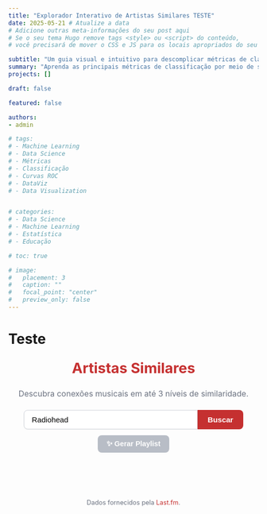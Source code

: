 ```yaml
---
title: "Explorador Interativo de Artistas Similares TESTE"
date: 2025-05-21 # Atualize a data
# Adicione outras meta-informações do seu post aqui
# Se o seu tema Hugo remove tags <style> ou <script> do conteúdo,
# você precisará de mover o CSS e JS para os locais apropriados do seu tema.

subtitle: "Um guia visual e intuitivo para descomplicar métricas de classificação"
summary: "Aprenda as principais métricas de classificação por meio de simulações interativas."
projects: []

draft: false

featured: false

authors:
- admin

# tags:
# - Machine Learning
# - Data Science
# - Métricas
# - Classificação
# - Curvas ROC
# - DataViz
# - Data Visualization


# categories:
# - Data Science
# - Machine Learning
# - Estatística
# - Educação

# toc: true

# image:
#   placement: 3
#   caption: "" 
#   focal_point: "center"
#   preview_only: false
---
```

# Teste

<div id="artistas-app-container" class="artistas-app-wrapper">
    <header class="artistas-app-header">
        <h2>Artistas Similares</h2>
        <p>Descubra conexões musicais em até 3 níveis de similaridade.</p>
    </header>
    <div class="artistas-app-search-container">
        <input type="text" id="artist-input-app" placeholder="Digite o nome de um artista" value="Radiohead">
        <button id="search-button-app">Buscar</button>
    </div>
    <div class="artistas-app-playlist-button-container">
        <button id="generate-diagram-playlist-btn-app" disabled>✨ Gerar Playlist</button>
    </div>
    <div id="search-feedback-message-app" class="artistas-app-feedback"></div> 
</div>

<div id="sankey-chart-container-app" class="artistas-app-sankey-container" style="display: none;">
    <div id="sankey-chart-app"></div>
</div>

<div id="playlist-modal-overlay-app" class="artistas-app-modal-overlay">
    <div class="artistas-app-modal-content">
        <button id="modal-close-btn-app" class="artistas-app-modal-close-button">&times;</button>
        <h2 id="playlist-modal-title-app">🎶 Sankey Playlist</h2> 
        <div id="playlist-modal-body-app"></div>
    </div>
</div>

<footer class="artistas-app-footer">
    <p>Dados fornecidos pela <a href="https://www.last.fm" target="_blank" rel="noopener noreferrer">Last.fm</a>.</p>
</footer>

<style>
.artistas-app-wrapper { font-family: 'Inter', sans-serif; line-height: 1.6; color: #374151; margin-bottom: 40px; }
.artistas-app-header { text-align: center; margin-bottom: 20px; }
.artistas-app-header h2 { color: #c53030; margin-top: 0; margin-bottom: 5px; font-weight: 700; font-size: 1.8rem; }
.artistas-app-header p { margin-bottom: 0; font-size: 1rem; color: #6b7280; }
.artistas-app-search-container { display: flex; justify-content: center; margin-bottom: 5px; }
.artistas-app-search-container input[type="text"] { padding: 10px 15px; width: clamp(280px, 70%, 350px); border: 1px solid #d1d5db; border-radius: 8px 0 0 8px; font-size: 0.95rem; box-shadow: 0 1px 2px rgba(0,0,0,0.05); }
.artistas-app-search-container input[type="text"]:focus { outline: none; border-color: #c53030; box-shadow: 0 0 0 3px rgba(197, 48, 48, 0.15); }
.artistas-app-search-container button { padding: 10px 20px; background-color: #c53030; color: white; border: none; border-radius: 0 8px 8px 0; cursor: pointer; font-size: 0.95rem; font-weight: 600; }
.artistas-app-search-container button:hover { background-color: #a02828; }
.artistas-app-playlist-button-container { text-align: center; margin: 12px 0; }
.artistas-app-playlist-button-container button { background-color: #2563eb; color: white; padding: 9px 18px; border: none; border-radius: 8px; font-size: 0.9rem; font-weight: 600; cursor: pointer; }
.artistas-app-playlist-button-container button:hover { background-color: #1d4ed8; }
.artistas-app-playlist-button-container button:disabled { background-color: #9ca3af; opacity: 0.7; cursor: not-allowed; }
.artistas-app-feedback { text-align: center; margin: 8px 0; min-height: 18px; font-size: 0.9rem; color: #4b5563; }
.artistas-app-feedback.error { color: #c53030; font-weight: 500; }
.artistas-app-sankey-container { width: 100%; max-width: 100%; margin-top: 5px; background-color: #ffffff; border-radius: 12px; box-shadow: 0 6px 12px rgba(0,0,0,0.08); padding: 20px; box-sizing: border-box; overflow-x: auto; }
.artistas-app-sankey-container svg { display: block; width: 100%; min-height: 600px; }
.sankey-node-group { cursor: pointer; }
.sankey-node rect { fill-opacity: 1; shape-rendering: crispEdges; stroke: rgba(0,0,0,0.1); stroke-width: 0.5px; transition: all 0.2s ease; }
.sankey-node-group:hover .sankey-node { stroke-width: 1.5px; stroke: rgba(0,0,0,0.3); fill-opacity: 0.85; }
.sankey-link { fill: none; stroke-opacity: 0.55; transition: stroke-opacity 0.2s ease; }
.sankey-link-group:hover .sankey-link { stroke-opacity: 0.8; }
.sankey-node-label { pointer-events: none; font-size: 14px; font-weight: 500; fill: #1f2937; transition: all 0.2s ease; }
.sankey-node-group:hover .sankey-node-label { font-size: 16px; font-weight: 700; fill: #000000; }
.artistas-app-modal-overlay { position: fixed; top: 0; left: 0; width: 100%; height: 100%; background-color: rgba(0, 0, 0, 0.6); display: flex; justify-content: center; align-items: center; z-index: 2000; opacity: 0; visibility: hidden; transition: opacity 0.3s ease, visibility 0.3s ease; }
.artistas-app-modal-overlay.active { opacity: 1; visibility: visible; }
.artistas-app-modal-content { background-color: white; padding: 20px 25px; border-radius: 12px; box-shadow: 0 5px 15px rgba(0,0,0,0.3); width: 90%; max-width: 650px; max-height: 80vh; overflow-y: auto; position: relative; }
.artistas-app-modal-content h2 { margin-top: 0; margin-bottom: 15px; font-size: 1.4rem; color: #c53030; }
.artistas-app-modal-content ul { list-style: decimal; padding-left: 20px; }
.artistas-app-modal-content li { margin-bottom: 8px; font-size: 0.9rem; }
.artistas-app-modal-content li a { color: #2563eb; text-decoration: none; font-weight: 500; }
.artistas-app-modal-content li a:hover { text-decoration: underline; }
.artistas-app-modal-close-button { position: absolute; top: 10px; right: 15px; background: none; border: none; font-size: 1.7rem; cursor: pointer; color: #9ca3af; padding: 0; line-height: 1; }
.artistas-app-modal-close-button:hover { color: #6b7280; }
.artistas-app-modal-loading-spinner { display: flex; flex-direction: column; justify-content: center; align-items: center; min-height: 120px; }
.artistas-app-modal-loading-spinner p { margin-bottom: 12px; font-size: 0.95rem; color: #4b5563; }
.spinner { border: 4px solid rgba(0, 0, 0, 0.1); width: 32px; height: 32px; border-radius: 50%; border-left-color: #c53030; animation: spin 1s ease infinite; }
@keyframes spin { 0% { transform: rotate(0deg); } 100% { transform: rotate(360deg); } }
.artistas-app-footer { text-align: center; padding: 10px 0; font-size: 0.8rem; color: #6b7280; margin-top: 15px; }
.artistas-app-footer a { color: #c53030; text-decoration: none; }
.artistas-app-footer a:hover { text-decoration: underline; }
</style>

<script>
(function() { 
    const artistInputApp = document.getElementById('artist-input-app');
    if (!artistInputApp) { return; }

    const searchButtonApp = document.getElementById('search-button-app');
    const generateDiagramPlaylistBtnApp = document.getElementById('generate-diagram-playlist-btn-app');
    const searchFeedbackMessageApp = document.getElementById('search-feedback-message-app'); 
    const sankeyChartContainerApp = document.getElementById('sankey-chart-container-app');
    const sankeyChartDivApp = document.getElementById('sankey-chart-app');

    const playlistModalOverlayApp = document.getElementById('playlist-modal-overlay-app');
    const playlistModalTitleApp = document.getElementById('playlist-modal-title-app');
    const playlistModalBodyApp = document.getElementById('playlist-modal-body-app');
    const modalCloseBtnApp = document.getElementById('modal-close-btn-app');

    const MAX_DEPTH_APP = 3; 
    const SIMILAR_ARTISTS_LIMIT_PER_CALL_APP = 3; 

    let currentGraphNodesApp = []; 
    let cachedPlaylistDataApp = null; 
    let cachedDiagramSignatureApp = null; 

    const marginApp = {top: 40, right: 160, bottom: 40, left: 160}; 
    const nodeWidthApp = 30; 
    const nodePaddingVerticalApp = 35; 

    function initializePageApp() {
        searchButtonApp.addEventListener('click', handleSearchApp);
        artistInputApp.addEventListener('keypress', (event) => { if (event.key === 'Enter') handleSearchApp(); });
        generateDiagramPlaylistBtnApp.addEventListener('click', handleGenerateDiagramPlaylistApp);
        modalCloseBtnApp.addEventListener('click', () => playlistModalOverlayApp.classList.remove('active'));
        playlistModalOverlayApp.addEventListener('click', (event) => { if (event.target === playlistModalOverlayApp) playlistModalOverlayApp.classList.remove('active'); });
        handleSearchApp(); 
    }

    function showLoadingApp(message = "Procurando...") {
        searchFeedbackMessageApp.textContent = message;
        searchFeedbackMessageApp.className = 'artistas-app-feedback'; 
        sankeyChartContainerApp.style.display = 'none';
        generateDiagramPlaylistBtnApp.disabled = true; 
        searchButtonApp.disabled = true; 
        artistInputApp.disabled = true;
    }

    function hideLoadingApp() {
        searchButtonApp.disabled = false; 
        artistInputApp.disabled = false;
    }

    function showErrorApp(message) {
        console.error("Erro (Artistas App):", message); 
        searchFeedbackMessageApp.textContent = message;
        searchFeedbackMessageApp.className = 'artistas-app-feedback error'; 
        sankeyChartContainerApp.style.display = 'none';
        generateDiagramPlaylistBtnApp.disabled = true;
        hideLoadingApp(); 
    }

    async function callNetlifyProxy(method, artistName = null, limit = SIMILAR_ARTISTS_LIMIT_PER_CALL_APP) {
        let proxyUrl = `/.netlify/functions/lastfm-proxy?method=${method}`;
        if (artistName) proxyUrl += `&artist=${encodeURIComponent(artistName)}`;
        if (method === 'artist.getsimilar' || method === 'artist.gettoptracks') proxyUrl += `&limit=${limit}`;
        try {
            const response = await fetch(proxyUrl);
            const data = await response.json(); 
            if (!response.ok) {
                const errorMsg = data.error || data.details || `Erro ao chamar o proxy (Status: ${response.status})`;
                throw new Error(errorMsg);
            }
            if (data.error && typeof data.error === 'string') throw new Error(data.error);
            if (data.error && data.error.message) throw new Error(data.error.message);
            return data;
        } catch (error) { console.error(`Erro na callNetlifyProxy para ${method} (${artistName || ''}):`, error); throw error; }
    }

    async function fetchArtistInfoAPIApp(artistName) {
        try {
            const data = await callNetlifyProxy('artist.getinfo', artistName);
            if (!data.artist) throw new Error (`Informações do artista "${artistName}" não encontradas (via proxy).`);
            return data.artist;
        } catch (error) { throw error; }
    }

    async function fetchSimilarArtistsAPIApp(artistName) {
        try {
            const data = await callNetlifyProxy('artist.getsimilar', artistName, SIMILAR_ARTISTS_LIMIT_PER_CALL_APP);
            return (data.similarartists && Array.isArray(data.similarartists.artist)) ? data.similarartists.artist : [];
        } catch (error) { console.warn(`Falha ao buscar similares para "${artistName}" via proxy: ${error.message}`); return []; }
    }

    async function fetchArtistTopTrackAPIApp(artistName) {
         try {
            const data = await callNetlifyProxy('artist.gettoptracks', artistName, 1);
            if (!data.toptracks || !data.toptracks.track || data.toptracks.track.length === 0) {
                console.warn(`Nenhuma top track encontrada para "${artistName}" via proxy.`); return null;
            }
            return data.toptracks.track[0]; 
        } catch (error) { console.warn(`Erro ao buscar top track para "${artistName}" via proxy: ${error.message}`); return null; }
    }

    function generateDiagramSignatureApp(nodes) {
        if (!nodes || nodes.length === 0) return null;
        return nodes.map(n => n.name).sort().join('||');
    }

    async function generateSankeyDataApp(initialArtistName, maxDepth) {
        const rawLinks = []; const fetchedArtists = new Set(); const allNodesData = new Map(); 
        let initialArtistData;
        try {
            initialArtistData = await fetchArtistInfoAPIApp(initialArtistName);
            allNodesData.set(initialArtistData.name, { name: initialArtistData.name, url: initialArtistData.url });
        } catch (error) { throw error; }
        let currentLevelArtists = [initialArtistData.name]; 
        for (let depth = 0; depth < maxDepth; depth++) {
            if (currentLevelArtists.length === 0) break; 
            const nextLevelArtistsSet = new Set(); 
            const fetchPromises = currentLevelArtists.map(async (sourceArtist) => {
                const normalizedSourceArtist = sourceArtist.toLowerCase();
                if (fetchedArtists.has(normalizedSourceArtist)) return; 
                fetchedArtists.add(normalizedSourceArtist);
                const similarArtists = await fetchSimilarArtistsAPIApp(sourceArtist);
                similarArtists.forEach(targetArtistInfo => {
                    if (targetArtistInfo && targetArtistInfo.name && targetArtistInfo.match && targetArtistInfo.url) {
                        const targetArtistName = targetArtistInfo.name;
                        if (!allNodesData.has(sourceArtist)) { 
                             allNodesData.set(sourceArtist, { name: sourceArtist, url: `https://www.last.fm/music/${encodeURIComponent(sourceArtist.replace(/\s+/g, '+'))}` });
                        }
                        allNodesData.set(targetArtistName, { name: targetArtistName, url: targetArtistInfo.url });
                        const normalizedTargetArtist = targetArtistName.toLowerCase();
                        if (fetchedArtists.has(normalizedTargetArtist) || sourceArtist === targetArtistName) return; 
                        const weight = parseFloat(targetArtistInfo.match) * 100;
                        if (weight > 0.01) { 
                            rawLinks.push({ source: sourceArtist, target: targetArtistName, value: Math.max(0.01, weight) }); 
                            if (depth < maxDepth - 1) nextLevelArtistsSet.add(targetArtistName);
                        }
                    }
                });
            });
            try { await Promise.all(fetchPromises); } catch (error) { if (currentLevelArtists.includes(initialArtistData.name)) throw error; }
            currentLevelArtists = Array.from(nextLevelArtistsSet); 
        }
        const nodes = Array.from(allNodesData.values()); 
        const links = rawLinks.filter(link => allNodesData.has(link.source) && allNodesData.has(link.target));
        return { nodes, links, initialArtistName: initialArtistData.name }; 
    }

    function displayPlaylistInModalApp(playlistData) {
        playlistModalTitleApp.textContent = `🎶 ${playlistData.playlistName}`; 
        let playlistHtml = "<ul>";
        playlistData.tracks.forEach(track => {
            playlistHtml += `<li><a href="${track.trackUrl}" target="_blank">${track.trackName}</a> - ${track.artistName}</li>`;
        });
        playlistHtml += "</ul>";
        playlistModalBodyApp.innerHTML = playlistHtml;
        playlistModalOverlayApp.classList.add('active');
        generateDiagramPlaylistBtnApp.disabled = false; 
    }

    function drawSankeyD3App(sankeyData) {
        searchFeedbackMessageApp.textContent = ''; 
        const { nodes, links, initialArtistName } = sankeyData;
        currentGraphNodesApp = []; 

        if (!nodes || nodes.length === 0) {
            showErrorApp(`Nenhum dado encontrado para "${initialArtistName}".`);
            generateDiagramPlaylistBtnApp.disabled = true; return; 
        }
        if (nodes.length === 1 && (!links || links.length === 0)) {
            sankeyChartDivApp.innerHTML = ''; 
            const singleNode = nodes[0]; currentGraphNodesApp = [singleNode]; 
            const svgSingle = d3.select(sankeyChartDivApp).append("svg").attr("width", "100%").attr("height", 120).append("g").attr("transform", `translate(20, 30)`);
            svgSingle.append("text").attr("x", 0).attr("y", 20).attr("class", "sankey-node-label").style("font-size", "16px").text(`Artista: `)
              .append("a").attr("xlink:href", singleNode.url).attr("target", "_blank").style("fill", "#c53030").style("text-decoration", "underline").text(singleNode.name);
            svgSingle.append("text").attr("x", 0).attr("y", 45).attr("class", "sankey-node-label").text("(Nenhum artista similar direto encontrado na Last.fm)");
            sankeyChartContainerApp.style.display = 'block'; generateDiagramPlaylistBtnApp.disabled = false; hideLoadingApp(); return;
        }
        if ((!links || links.length === 0) && nodes.length > 1) {
             showErrorApp(`Nenhum artista similar encontrado para "${initialArtistName}" para gerar o diagrama.`);
             generateDiagramPlaylistBtnApp.disabled = true; return;
        }

        const containerWidth = Math.max(900, sankeyChartDivApp.clientWidth); 
        const dynamicHeight = Math.max(700, nodes.length * 45 + links.length * 15); 
        const width = containerWidth - marginApp.left - marginApp.right;
        const height = dynamicHeight - marginApp.top - marginApp.bottom;
        const svg = d3.select(sankeyChartDivApp).append("svg").attr("width", containerWidth).attr("height", dynamicHeight).append("g").attr("transform", `translate(${marginApp.left},${marginApp.top})`);
        const sankey = d3.sankey().nodeId(d => d.name).nodeAlign(d3.sankeyLeft).nodeWidth(nodeWidthApp).nodePadding(nodePaddingVerticalApp).extent([[0, 5], [width, height - 5]]).iterations(32); 
        let graph;
        try { graph = sankey({ nodes: JSON.parse(JSON.stringify(nodes)), links: JSON.parse(JSON.stringify(links)) }); 
        } catch (error) { showErrorApp(`Erro no layout do Sankey: ${error.message}.`); generateDiagramPlaylistBtnApp.disabled = true; return; }
        if (!graph || !graph.nodes || !graph.links || graph.nodes.length === 0) { showErrorApp('Falha ao gerar o gráfico Sankey com os dados processados.'); generateDiagramPlaylistBtnApp.disabled = true; return; }
        currentGraphNodesApp = graph.nodes; generateDiagramPlaylistBtnApp.disabled = false; 
        const simpleColors = ["#66c2a5", "#fc8d62", "#8da0cb", "#e78ac3", "#a6d854", "#ffd92f", "#e5c494", "#b3b3b3"];
        let maxNodeDepth = 0;
        graph.nodes.forEach(node => { if (typeof node.depth !== 'number' || isNaN(node.depth)) node.depth = 0; if (node.depth > maxNodeDepth) maxNodeDepth = node.depth; });
        const nodeColorFunc = (node) => { if (typeof node.depth !== 'number' || isNaN(node.depth)) return "#cccccc"; return simpleColors[node.depth % simpleColors.length]; };
        const defs = svg.append("defs");
        graph.links.forEach((link, i) => {
            const gradientID = `linkGradient-${i}`;
            const gradient = defs.append("linearGradient").attr("id", gradientID).attr("gradientUnits", "userSpaceOnUse").attr("x1", link.source.x1).attr("x2", link.target.x0); 
            const sourceColor = nodeColorFunc(link.source); const targetColor = nodeColorFunc(link.target);
            gradient.append("stop").attr("offset", "5%").attr("stop-color", sourceColor); gradient.append("stop").attr("offset", "95%").attr("stop-color", targetColor); 
        });
        const linkGroups = svg.append("g").attr("fill", "none").selectAll("g.sankey-link-group").data(graph.links).join("g").attr("class", "sankey-link-group");
        linkGroups.append("path").attr("class", "sankey-link").attr("d", d3.sankeyLinkHorizontal()).attr("stroke", (d, i) => `url(#${`linkGradient-${i}`.replace(/\s/g, '-')})`).attr("stroke-width", d => Math.max(1, d.width));
        linkGroups.append("title").text(d => `${d.source.name} → ${d.target.name}\nSimilaridade: ${d.value.toFixed(2)}%`);
        const nodeLinkGroups = svg.append("g").selectAll("a.sankey-node-link").data(graph.nodes).join("a").attr("class", "sankey-node-link").attr("xlink:href", d => d.url).attr("target", "_blank").append("g").attr("class", "sankey-node-group").attr("transform", d => `translate(${d.x0},${d.y0})`);
        nodeLinkGroups.append("rect").attr("class", "sankey-node").attr("height", d => Math.max(0.5, d.y1 - d.y0)).attr("width", d => d.x1 - d.x0).attr("fill", d => nodeColorFunc(d));
        nodeLinkGroups.append("text").attr("class", "sankey-node-label")
            .each(function(d) { 
                const isInitialArtist = d.name === initialArtistName; const text = d3.select(this);
                if (isInitialArtist && (d.y1 - d.y0) > 20) { text.attr("x", (d.x1 - d.x0) / 2).attr("y", (d.y1 - d.y0) / 2).attr("text-anchor", "middle");
                } else if (d.x0 < width * 0.15 && (d.y1 - d.y0) > 15 ) { text.attr("x", (d.x1 - d.x0) + 6).attr("y", (d.y1 - d.y0) / 2).attr("text-anchor", "start");
                } else { text.attr("x", (d.x1 - d.x0) / 2).attr("y", -12).attr("text-anchor", "middle"); }
            }).attr("dy", "0.35em").text(d => d.name).style("display", d => (d.y1 - d.y0) > 10 ? "inline" : "none"); 
        const customTooltip = d3.select("body").append("div").attr("class", "tooltip");
        linkGroups.on("mouseover", function(event, d) { 
            customTooltip.transition().duration(200).style("opacity", .95);
            customTooltip.html(`<strong>${d.source.name}</strong> → <strong>${d.target.name}</strong><br/>Similaridade: ${d.value.toFixed(2)}%`)
                .style("left", (event.pageX + 10) + "px").style("top", (event.pageY - 28) + "px");
        }).on("mouseout", function() { customTooltip.transition().duration(500).style("opacity", 0); });
        sankeyChartContainerApp.style.display = 'block';
        hideLoadingApp(); 
    }

    async function handleGenerateDiagramPlaylistApp() {
        if (!currentGraphNodesApp || currentGraphNodesApp.length === 0) { showErrorApp("Nenhum artista no diagrama para gerar playlist."); return; }
        const currentDiagramSignature = generateDiagramSignatureApp(currentGraphNodesApp);
        if (cachedPlaylistDataApp && cachedDiagramSignatureApp === currentDiagramSignature) { displayPlaylistInModalApp(cachedPlaylistDataApp); return; }
        playlistModalTitleApp.textContent = `🎶 Gerando Playlist...`; 
        playlistModalBodyApp.innerHTML = '<div class="artistas-app-modal-loading-spinner"><p>Procurando as músicas mais famosas...</p><div class="spinner"></div></div>'; 
        playlistModalOverlayApp.classList.add('active');
        generateDiagramPlaylistBtnApp.disabled = true;
        const trackPromises = currentGraphNodesApp.map(node => fetchArtistTopTrackAPIApp(node.name));
        try {
            const topTracksResponses = await Promise.all(trackPromises);
            const validTracks = topTracksResponses.filter(track => track !== null);
            if (validTracks.length === 0) throw new Error("Não foi possível encontrar as músicas mais famosas para os artistas do diagrama.");
            const tracksForPlaylist = validTracks.map(track => ({ artistName: track.artist.name, trackName: track.name, trackUrl: track.url }));
            const playlistData = { playlistName: "Sankey Playlist", tracks: tracksForPlaylist };
            cachedPlaylistDataApp = playlistData; cachedDiagramSignatureApp = currentDiagramSignature;
            displayPlaylistInModalApp(playlistData); 
        } catch (error) {
            console.error("Erro ao gerar playlist do diagrama:", error);
            playlistModalTitleApp.textContent = "Erro ao Gerar a Playlist"; 
            playlistModalBodyApp.innerHTML = `<p style="color: #c53030;">${error.message}</p>`;
        } finally { generateDiagramPlaylistBtnApp.disabled = false; }
    }

    async function handleSearchApp() {
        if (!artistInputApp) return;
        const artistNameFromInput = artistInputApp.value.trim(); 
        if (!artistNameFromInput) { showErrorApp('Por favor, digite o nome de um artista.'); return; }
        showLoadingApp(`Procurando por "${artistNameFromInput}"...`);
        if(sankeyChartDivApp) sankeyChartDivApp.innerHTML = ''; 
        currentGraphNodesApp = []; 
        if(generateDiagramPlaylistBtnApp) generateDiagramPlaylistBtnApp.disabled = true;
        cachedPlaylistDataApp = null; cachedDiagramSignatureApp = null;
        try {
            const sankeyData = await generateSankeyDataApp(artistNameFromInput, MAX_DEPTH_APP);
            if (sankeyData && sankeyData.nodes && sankeyData.nodes.length > 0) {
                drawSankeyD3App(sankeyData); 
            } else { showErrorApp(`Nenhuma informação encontrada para "${artistNameFromInput}".`); }
        } catch (error) { showErrorApp(error.message || `Ocorreu um erro ao buscar dados para "${artistNameFromInput}".`); } 
    }

    if (document.getElementById('artist-input-app')) {
        initializePageApp();
    }

})(); 
</script>
